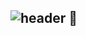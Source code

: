 ## ![header](https://capsule-render.vercel.app/api?type=wave&color=auto&height=300&section=header&text=MuMu's%20Github&fontSize=90) 👋

<!--
**Hi-MuMu/Hi-MuMu** is a ✨ _special_ ✨ repository because its `README.md` (this file) appears on your GitHub profile.

Here are some ideas to get you started:

- 🔭 I’m currently working on ...
- 🌱 I’m currently learning ...
- 👯 I’m looking to collaborate on ...
- 🤔 I’m looking for help with ...
- 💬 Ask me about ...
- 📫 How to reach me: ...
- 😄 Pronouns: ...
- ⚡ Fun fact: ...
-->
